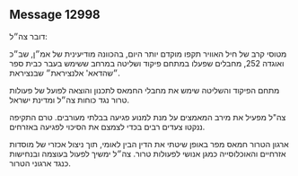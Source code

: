 ## Message 12998

דובר צה״ל:

מטוסי קרב של חיל האוויר תקפו מוקדם יותר היום, בהכוונה מודיעינית של אמ״ן, שב״כ ואוגדה 252, מחבלים שפעלו במתחם פיקוד ושליטה במרחב ששימש בעבר כבית ספר ״שהדאא' אלנציראת״ שבנציראת.

מתחם הפיקוד והשליטה שימש את מחבלי החמאס לתכנון והוצאה לפועל של פעולות טרור נגד כוחות צה״ל ומדינת ישראל. 

צה"ל מפעיל את מירב המאמצים על מנת למנוע פגיעה בבלתי מעורבים. טרם התקיפה ננקטו צעדים רבים בכדי לצמצם את הסיכוי לפגיעה באזרחים.

ארגון הטרור חמאס מפר באופן שיטתי את הדין הבין לאומי, תוך ניצול אכזרי של מוסדות אזרחיים והאוכלוסייה כמגן אנושי לפעולות טרור. צה״ל ימשיך לפעול בעוצמה ובנחישות כנגד ארגוני הטרור.

